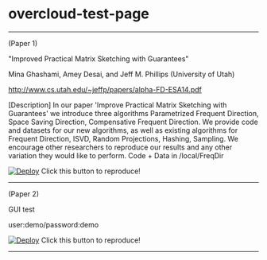 overcloud-test-page
===================

--------------------------------------

(Paper 1)

"Improved Practical Matrix Sketching with Guarantees"

Mina Ghashami, Amey Desai, and Jeff M. Phillips (University of Utah)

http://www.cs.utah.edu/~jeffp/papers/alpha-FD-ESA14.pdf

[Description]
In our paper 'Improve Practical Matrix Sketching with Guarantees' we introduce three algorithms Parametrized Frequent Direction, Space Saving Direction, Compensative Frequent Direction. We provide code and datasets for our new algorithms, as well as existing algorithms for Frequent Direction, ISVD, Random Projections, Hashing, Sampling. We encourage other researchers to reproduce our results and any other variation they would like to perform. Code + Data in /local/FreqDir

[![Deploy](https://dl.dropboxusercontent.com/u/85879/docodemo.png)](http://pc31.utahddc.geniracks.net/cgi-bin/yoko.cgi?jxta/esa-01)
Click this button to reproduce!

--------------------------------------

(Paper 2)

GUI test 

user:demo/password:demo

[![Deploy](https://dl.dropboxusercontent.com/u/85879/docodemo.png)](http://pc31.utahddc.geniracks.net/cgi-bin/yoko-gui.cgi)
Click this button to reproduce!

--------------------------------------
